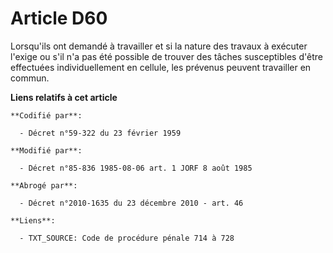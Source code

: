 # Article D60

Lorsqu'ils ont demandé à travailler et si la nature des travaux à exécuter l'exige ou s'il n'a pas été possible de trouver
des tâches susceptibles d'être effectuées individuellement en cellule, les prévenus peuvent travailler en commun.

**Liens relatifs à cet article**

	**Codifié par**:

	  - Décret n°59-322 du 23 février 1959

	**Modifié par**:

	  - Décret n°85-836 1985-08-06 art. 1 JORF 8 août 1985

	**Abrogé par**:

	  - Décret n°2010-1635 du 23 décembre 2010 - art. 46

	**Liens**:

	  - TXT_SOURCE: Code de procédure pénale 714 à 728
